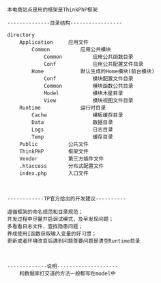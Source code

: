  	本电商站点是用的框架是ThinkPhP框架

	--------------目录结构-----------------
	
    directory
        Application     应用文件
            Common          应用公共模块
                Common          应用公共函数目录
                Conf            应用公共配置文件目录
            Home            默认生成的Home模块(前台模块)
                Conf            模块配置文件目录
                Common          模块函数公共目录
                Model           模块木星目录
                View            模块视图文件目录
        Runtime             运行时目录
            Cache               模板缓存目录
            Data                数据目录
            Logs                日志目录
            Temp                缓存目录
        Public          公共文件
        ThinkPHP        框架文件
        Vendor          第三方插件文件
        .htaccess       分布式配置文件
        index.php       入口文件

		
		
	------------TP官方给出的开发建议----------
	
    遵循框架的命名规范和目录规范；
    开发过程中尽量开启调试模式，及早发现问题；
    多看看日志文件，查找隐患问题；
    养成使用I函数获取输入变量的好习惯；
    更新或者环境改变后遇到问题首要问题是清空Runtime目录



	-------------说明--------------------
		和数据库打交道的方法一般都写在model中
